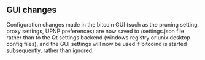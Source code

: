 GUI changes
-----------

Configuration changes made in the bitcoin GUI (such as the pruning setting,
proxy settings, UPNP preferences) are now saved to <datadir>/settings.json file
rather than to the Qt settings backend (windows registry or unix desktop config
files), and the GUI settings will now be used if bitcoind is started
subsequently, rather than ignored.
